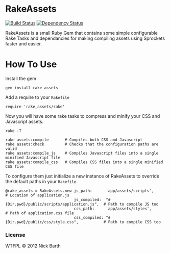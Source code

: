 # RakeAssets
[![Build Status](https://secure.travis-ci.org/nickbarth/RakeAssets.png?branch=master)](https://travis-ci.org/nickbarth/RakeAssets)
[![Dependency Status](https://gemnasium.com/nickbarth/RakeAssets.png)](https://gemnasium.com/nickbarth/RakeAssets)

RakeAssets is a small Ruby Gem that contains some simple configurable Rake Tasks and dependancies for making compiling assets using Sprockets faster and easier.

# How To Use

Install the gem 

    gem install rake-assets

Add a require to your `Rakefile`

    require 'rake_assets/rake'

Now you will have some rake tasks to compress and minify your CSS and Javascript assets.

    rake -T

    rake assets:compile       # Compiles both CSS and Javascript
    rake assets:check         # Checks that the configuration paths are valid
    rake assets:compile_js    # Compiles Javascript files into a single minified Javascript file
    rake assets:compile_css   # Compiles CSS files into a single minified CSS file

To configure them just initialize a new instance of RakeAssets to override the default paths in your `Rakefile`.

    @rake_assets = RakeAssets.new js_path:      'app/assets/scripts',                        # Location of application.js
                                  js_compiled:  "#{Dir.pwd}/public/scripts/application.js",  # Path to compile JS too
                                  css_path:     'app/assets/styles',                         # Path of application.css file
                                  css_compiled: "#{Dir.pwd}/public/css/style.css",           # Path to compile CSS too

### License
WTFPL &copy; 2012 Nick Barth
